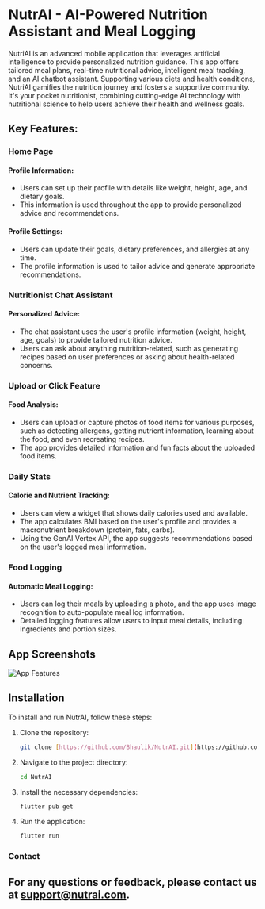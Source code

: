 # NutrAI - AI-Powered Nutrition Assistant and Meal Logging

NutriAI is an advanced mobile application that leverages artificial intelligence to provide personalized nutrition guidance. This app offers tailored meal plans, real-time nutritional advice, intelligent meal tracking, and an AI chatbot assistant. Supporting various diets and health conditions, NutriAI gamifies the nutrition journey and fosters a supportive community. It's your pocket nutritionist, combining cutting-edge AI technology with nutritional science to help users achieve their health and wellness goals.

## Key Features:

### Home Page

#### Profile Information:

- Users can set up their profile with details like weight, height, age, and dietary goals.
- This information is used throughout the app to provide personalized advice and recommendations.

#### Profile Settings:

- Users can update their goals, dietary preferences, and allergies at any time.
- The profile information is used to tailor advice and generate appropriate recommendations.

### Nutritionist Chat Assistant

#### Personalized Advice:

- The chat assistant uses the user's profile information (weight, height, age, goals) to provide tailored nutrition advice.
- Users can ask about anything nutrition-related, such as generating recipes based on user preferences or asking about health-related concerns.

### Upload or Click Feature

#### Food Analysis:

- Users can upload or capture photos of food items for various purposes, such as detecting allergens, getting nutrient information, learning about the food, and even recreating recipes.
- The app provides detailed information and fun facts about the uploaded food items.

### Daily Stats

#### Calorie and Nutrient Tracking:

- Users can view a widget that shows daily calories used and available.
- The app calculates BMI based on the user's profile and provides a macronutrient breakdown (protein, fats, carbs).
- Using the GenAI Vertex API, the app suggests recommendations based on the user's logged meal information.

### Food Logging

#### Automatic Meal Logging:

- Users can log their meals by uploading a photo, and the app uses image recognition to auto-populate meal log information.
- Detailed logging features allow users to input meal details, including ingredients and portion sizes.


## App Screenshots
![App Features](https://github.com/Bhaulik/NutrAI/blob/master/architecture/NutrAI%20features.png)


## Installation

To install and run NutrAI, follow these steps:

1. Clone the repository:
    ```bash
    git clone [https://github.com/Bhaulik/NutrAI.git](https://github.com/Bhaulik/NutrAI/)
    ```

2. Navigate to the project directory:
    ```bash
    cd NutrAI
    ```

3. Install the necessary dependencies:
    ```bash
    flutter pub get
    ```

4. Run the application:
    ```bash
    flutter run
    ```

### Contact

## For any questions or feedback, please contact us at support@nutrai.com.
